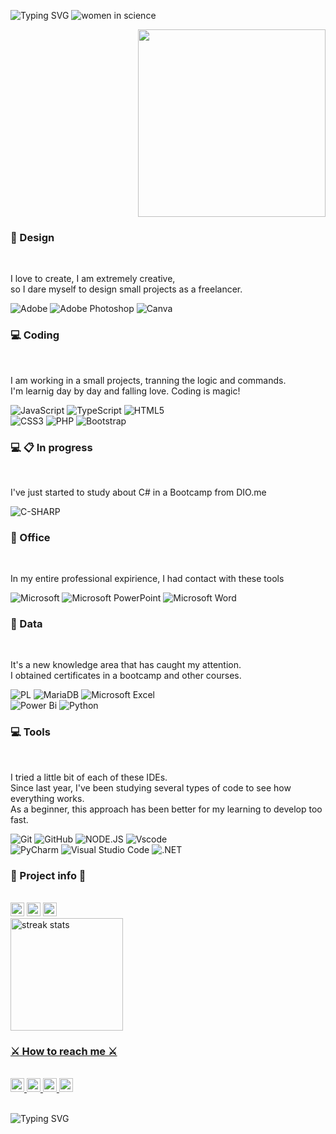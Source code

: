 ![Typing SVG](https://readme-typing-svg.herokuapp.com?font=Sedan+SC&size=40&duration=1500&pause=1000&color=FFFFFF&background=000000&center=true&random=false&width=1100&height=100&lines=Hi%2C+there!!;I+am+a+software+developer+in+progress;And+I'm+working+hard+to+commit+to+some+projects+soon.;Welcome+to+my+profile!) 
![women in science](https://github.com/KimiuryAlves/KimiuryAlves/assets/163214869/c4e5ac68-bd52-45a1-8377-7ad60e6a9df8)

<div align="right">
<img src="https://github.com/KimiuryAlves/KimiuryAlves/raw/main/assets/163214869/53d11778-daee-4f84-9f9a-6720bdd13ece" width="300px" />
</div>

<h3> 🎨 Design </h3> <br>

I love to create, I am extremely creative,<br> 
so I dare myself to design small projects as a freelancer. 

![Adobe](https://img.shields.io/badge/adobe-%23FF0000.svg?style=for-the-badge&logo=adobe&logoColor=white)
![Adobe Photoshop](https://img.shields.io/badge/adobe%20photoshop-%2331A8FF.svg?style=for-the-badge&logo=adobe%20photoshop&logoColor=white)
![Canva](https://img.shields.io/badge/Canva-%2300C4CC.svg?style=for-the-badge&logo=Canva&logoColor=white)


<h3>💻 Coding </h3> <br>

I am working in a small projects, tranning the logic and commands. <br> 
I'm learnig day by day and falling love. Coding is magic! 

![JavaScript](https://img.shields.io/badge/javascript-%23323330.svg?style=for-the-badge&logo=javascript&logoColor=%23F7DF1E)
![TypeScript](https://img.shields.io/badge/typescript-%23007ACC.svg?style=for-the-badge&logo=typescript&logoColor=white)
![HTML5](https://img.shields.io/badge/HTML5-E34F26?style=for-the-badge&logo=html5&logoColor=white) <br> 
![CSS3](https://img.shields.io/badge/CSS3-1572B6?style=for-the-badge&logo=css3&logoColor=white)
![PHP](https://img.shields.io/badge/PHP-777BB4?style=for-the-badge&logo=php&logoColor=white) 
![Bootstrap](https://img.shields.io/badge/-bootstrap-0D1117?style=for-the-badge&logo=bootstrap&labelColor=0D1117)

<h3> 💻 📋 In progress </h3> <br>

I've just started to study about C# in a Bootcamp from DIO.me

![C-SHARP](https://img.shields.io/badge/C%23-239120?logo=c-sharp&logoColor=white&style=for-the-badge)

<h3> 🏢 Office </h3> <br>

In my entire professional expirience, I had contact with these tools

![Microsoft](https://img.shields.io/badge/Microsoft-0078D4?style=for-the-badge&logo=microsoft&logoColor=white)
![Microsoft PowerPoint](https://img.shields.io/badge/Microsoft_PowerPoint-B7472A?style=for-the-badge&logo=microsoft-powerpoint&logoColor=white)
![Microsoft Word](https://img.shields.io/badge/Microsoft_Word-2B579A?style=for-the-badge&logo=microsoft-word&logoColor=white)

<h3> 💾 Data </h3> <br>

It's a new knowledge area that has caught my attention. <br> 
I obtained certificates in a bootcamp and other courses.

![PL](https://img.shields.io/badge/SQL-FFFFFF?style=for-the-badge&logo=oracle&logoColor=FF0000&labelColor=FFFFFF&color=FF0000)
![MariaDB](https://img.shields.io/badge/MariaDB-003545?style=for-the-badge&logo=mariadb&logoColor=white)
![Microsoft Excel](https://img.shields.io/badge/Microsoft_Excel-217346?style=for-the-badge&logo=microsoft-excel&logoColor=white) <br> 
![Power Bi](https://img.shields.io/badge/power_bi-F2C811?style=for-the-badge&logo=powerbi&logoColor=black)
![Python](https://img.shields.io/badge/python-3670A0?style=for-the-badge&logo=python&logoColor=ffdd54)

<h3> 💻 Tools </h3> <br>

I tried a little bit of each of these IDEs. <br> 
Since last year, I've been studying several types of code to see how everything works. <br> 
As a beginner, this approach has been better for my learning to develop too fast.

![Git](https://img.shields.io/badge/GIT-E44C30?style=for-the-badge&logo=git&logoColor=white)
![GitHub](https://img.shields.io/badge/github-%23121011.svg?style=for-the-badge&logo=github&logoColor=white)
![NODE.JS](https://img.shields.io/badge/Node.js-43853D?logo=node.js&logoColor=white&style=for-the-badge)
![Vscode](https://img.shields.io/badge/Vscode-007ACC?style=for-the-badge&logo=visual-studio-code&logoColor=white) <br> 
![PyCharm](https://img.shields.io/badge/pycharm-143?style=for-the-badge&logo=pycharm&logoColor=black&color=black&labelColor=green)
![Visual Studio Code](https://img.shields.io/badge/Visual%20Studio%20Code-0078d7.svg?style=for-the-badge&logo=visual-studio-code&logoColor=white)
![.NET](https://img.shields.io/badge/.NET-5C2D91?logo=.net&logoColor=white&style=for-the-badge)


<h3> 🚧 Project info 🚧 </h3> <br>

<div>
<img alt="GitHub forks" src="https://img.shields.io/github/forks/kimiuryalves/kimiuryalves?color=FFC01E&logo=github&style=for-the-badge&logoColor=181717" height="22px">
<img alt="GitHub Repo stars" src="https://img.shields.io/github/stars/kimiuryalves/kimiuryalves?color=FFC01E&logo=github&style=for-the-badge&logoColor=181717" height="22px">
<img alt="Last commit" src="https://img.shields.io/github/last-commit/kimiuryalves/kimiuryalves?color=FFC01E&logo=git&logoColor&style=for-the-badge" height="22px">
</div>

<a href="https://github.com/DenverCoder1/github-readme-streak-stats">
        <img height=180em src="https://streak-stats.demolab.com/?user=kimiuryalves&theme=midnight-purple&hide_border=true" alt="streak stats"/>
    </a>
    <a href="https://github.com/ashutosh00710/github-readme-activity-graph">
        
<h3> ⚔️ How to reach me ⚔️ </h3> <br>
    
<a href="https://github.com/kimiuryalves">
    <img alt="Link to my GitHub" src="https://img.shields.io/github/followers/kimiuryalves?style=for-the-badge&color=181717&logo=github&logoColor=181717&label=@kimiuryalves" height="22px">
</a>
<a href="https://codepen.io/kimiuryalves">
    <img alt="link to my CodePen" src="https://img.shields.io/static/v1?label&message=/kimiuryalves&color=000000&style=for-the-badge&logo=codepen" height="22px" />
</a>
<a href="https://linkedin.com/in/carol42">
    <img alt="link to my LinkedIn" src="https://img.shields.io/static/v1?label&message=/in/kimiury-alves-pinto&color=0A66C2&style=for-the-badge&logo=linkedin" height="22px" />
</a>
</a>
</a>
<a href="mailto:carol42.helo@gmail.com">
    <img alt="link to send me an email" src="https://img.shields.io/static/v1?label&message=kimialves.ka@gmail.com&color=whitesmoke&style=for-the-badge&logo=gmail" height="22px" />
</a>
</br> <br>

![Typing SVG](https://readme-typing-svg.herokuapp.com?font=Sedan+SC&size=60&duration=1500&pause=1000&color=FFFFFF&background=000000&center=true&random=false&width=1100&height=100&lines=thank+you+for+visiting+me!)

